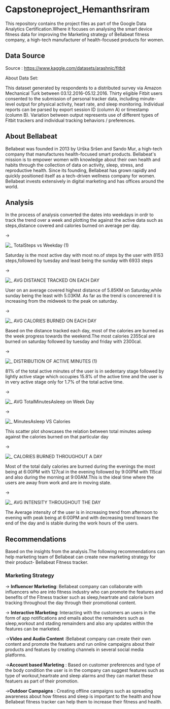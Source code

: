 # Capstoneproject_Hemanthsriram
This repository contains the project files as part of the Google Data Analytics Certification.Where it focuses on analysing the smart device fitness data for improving the Marketing strategy of Bellabeat fitness company, a high-tech manufacturer of health-focused products for women.

## Data Source

Source : https://www.kaggle.com/datasets/arashnic/fitbit

About Data Set:

This dataset generated by respondents to a distributed survey via Amazon Mechanical Turk between 03.12.2016-05.12.2016. Thirty eligible Fitbit users consented to the submission of personal tracker data, including minute-level output for physical activity, heart rate, and sleep monitoring. Individual reports can be parsed by export session ID (column A) or timestamp (column B). Variation between output represents use of different types of Fitbit trackers and individual tracking behaviors / preferences.

## About Bellabeat

Bellabeat was founded in 2013 by Urška Sršen and Sando Mur, a high-tech company that manufactures health-focused smart products. Bellabeat's mission is to empower women with knowledge about their own health and habits through the collection of data on activity, sleep, stress, and reproductive health. Since its founding, Bellabeat has grown rapidly and quickly positioned itself as a tech-driven wellness company for women. Bellabeat invests extensively in digital marketing and has offices around the world.

## Analysis

In the process of analysis converted the dates into weekdays in ordr to track the trend over a week and plotting the against the active data such as steps,distance covered and calories burned on average per day.

->

![_                    TotalSteps vs  Weekday (1)](https://user-images.githubusercontent.com/125556264/226158222-a9883ead-c37e-4583-b908-886244a72d0d.png)

Saturday is the most active day with most no.of steps by the user with 8153 steps,followed by tuesday and least being the sunday with 6933 steps

->

![_     AVG DISTANCE TRACKED ON EACH DAY](https://user-images.githubusercontent.com/125556264/226158899-65c5b60f-29cd-4b6b-b0bb-3ba5c16d71d1.png)

User on an average covered highest distance of 5.85KM on Saturday,while sunday being the least with 5.03KM. As far as the trend is concerened it is increasing from the midweek to the peak on saturday.

->

![_   AVG CALORIES BURNED ON EACH DAY](https://user-images.githubusercontent.com/125556264/226159189-37132266-23d7-4d03-af33-7b7c2879fd5f.png)

Based on the distance tracked each day, most of the calories are burned as the week progress towards the weekend.The most calories 2355cal are burned on saturday followed by tuesday and friday with 2300cal.

->

![_            DISTRIBUTION OF ACTIVE MINUTES (1)](https://user-images.githubusercontent.com/125556264/226159203-36b90630-6d86-4336-a331-f9ee115479ac.png)

81% of the total active minutes of the user is in sedentary stage followed by lightly active stage which occupies 15.8% of the active time and the user is in very active stage only for 1.7% of the total active time.

->

![_       AVG TotalMinutesAsleep on Week Day](https://user-images.githubusercontent.com/125556264/226159226-3af713bd-16bd-48ee-86de-aad2d26ac666.png)


->

![_                 MinutesAsleep VS Calories](https://user-images.githubusercontent.com/125556264/226159235-399b1536-cacc-41bc-9096-75dc09a5c16c.png)

This scatter plot showcases the relation between total minutes asleep against the calories burned on that particular day

->

![_   CALORIES BURNED THROUGHOUT A DAY](https://user-images.githubusercontent.com/125556264/226159245-466fb4cd-31c0-4a6b-a0e7-ea070dd3f011.png)

Most of the total daily calories are burned during the evenings the most being at 6:00PM with 127cal in the evening followed by 9:00PM with 115cal and also during the morning at 9:00AM.This is the ideal time where the users are away from work and are in moving state.

->

![_ AVG INTENSITY THROUGHOUT THE DAY](https://user-images.githubusercontent.com/125556264/226159258-dec59b28-e945-4b54-a840-cb08d3891e7e.png)

The Average intensity of the user is in increasing trend from afternoon to evening with peak being at 6:00PM and with decreasing trend towars the end of the day and is stable during the work hours of the users.

## Recommendations
 
Based on the insights from the analysis.The following recommendations can help marketing team of Bellabeat can create new marketing strategy for their product- Bellabeat Fitness tracker.

### Marketing Strategy

-> __Influencer Marketing__: Bellabeat company can collaborate with influencers who are into fitness industry who can promote the features and benefits of the Fitness tracker such as sleep,heartrate and calorie burn tracking throughout the day through their promotional content.

-> __Interactive Marketing__: Interacting with the customers an users in the form of app notifications and emails about the remainders such as sleep,workout and stading remainders and also any updates within the features can be marketed.

->__Video and Audio Content__ :Bellabeat company can create their own content and promote the featuers and run online campaigns about their products and featues by creating channels in several social media platforms.

->__Account based Marleting__ : Based on customer preferences and type of the body condition the user is in the company can suggest features such as type of workout,heartrate and sleep alarms and they can market these featuers as part of their promotion.

->__Outdoor Campaigns__ : Creating offline campaigns such as spreading awareness about how fitness and sleep is important to the health and how Bellabeat fitness tracker can help them to increase their fitness and health.




